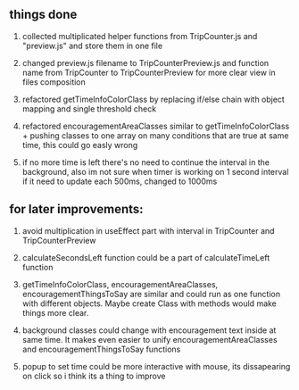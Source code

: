 ## things done
1. collected multiplicated helper functions from TripCounter.js and "preview.js" and store them in one file

2. changed preview.js filename to TripCounterPreview.js and function name from TripCounter to TripCounterPreview for more clear view in files composition

3. refactored getTimeInfoColorClass by replacing if/else chain with object mapping and single threshold check

4. refactored encouragementAreaClasses similar to getTimeInfoColorClass + pushing classes to one array on many conditions that are true at same time, this could go easly wrong

5. if no more time is left there's no need to continue the interval in the background, also im not sure when timer is working on 1 second interval if it need to update each 500ms, changed to 1000ms

## for later improvements:
1. avoid multiplication in useEffect part with interval in TripCounter and TripCounterPreview

2. calculateSecondsLeft function could be a part of calculateTimeLeft function

3. getTimeInfoColorClass, encouragementAreaClasses, encouragementThingsToSay are similar and could run as one function with different objects. Maybe create Class with methods would make things more clear.

4. background classes could change with encouragement text inside at same time. It makes even easier to unify encouragementAreaClasses and encouragementThingsToSay functions

5. popup to set time could be more interactive with mouse, its dissapearing on click so i think its a thing to improve

